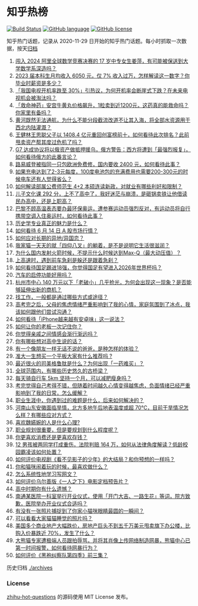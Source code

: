 # 知乎热榜
[![Build Status](https://github.com/ToWeLong/zhihu-hot-questions/workflows/CI/badge.svg)](https://github.com/ToWeLong/zhihu-hot-questions/actions)
[![GitHub language](https://img.shields.io/badge/language-golang-orange.svg)](https://golang.org/)
[![GitHub license](https://img.shields.io/github/license/ToWeLong/zhihu-hot-questions)](https://github.com/ToWeLong/zhihu-hot-questions/blob/main/LICENSE)

知乎热门话题，记录从 2020-11-29 日开始的知乎热门话题。每小时抓取一次数据，按天[归档](./archives)

<!-- BEGIN -->

1. [闯入 2024 阿里全球数学竞赛决赛的 17 岁中专女生姜萍，有可能被保送到大学数学系深造吗？](https://www.zhihu.com/question/658830623)
1. [2023 届本科生月均收入 6050 元，仅 7% 收入过万，怎样解读这一数字？你毕业时薪资是多少？](https://www.zhihu.com/question/658834118)
1. [「我国电视开机率跌至 30%」引热议，为何开机率会断崖式下跌？在未来电视机会被淘汰吗？](https://www.zhihu.com/question/658793442)
1. [「救命神药」安宫牛黄丸价格飙升，1粒卖到近1200元，这药真的能救命吗？你家里有备吗？](https://www.zhihu.com/question/658814427)
1. [黄河既然无法通航，为什么不能分段截流改道不让其入海，将全部水资源用于西北内陆灌溉？](https://www.zhihu.com/question/657742896)
1. [王健林王思聪父子以 1408.4 亿元重回创富榜前十，如何看待此次排名？此前甩卖资产帮其度过危机了吗？](https://www.zhihu.com/question/658817286)
1. [G7 达成协议将以俄资产做抵押援乌，俄方警告：西方将遭到「最强烈报复」，如何看待俄方的此番言论？](https://www.zhihu.com/question/658877867)
1. [路易威登被指同一只包欧洲免费修，国内要收 2400 元，如何看待此事？](https://www.zhihu.com/question/658843262)
1. [如果充电达到了2-3元每度，100度电池包的充满费用也需要200-300元的时候电车还有人觉得省么？](https://www.zhihu.com/question/658392561)
1. [如何解读部属公费师范生 4+2 本硕连读新政，对就业有哪些利好和限制？](https://www.zhihu.com/question/658848301)
1. [儿子文化课 292 分，上不了高中了，我好迷茫与崩溃，是砸锅卖铁让他借读民办高中，还是上职高？](https://www.zhihu.com/question/656486083)
1. [巴黎不顾高温表态要办最环保奥运，遭参赛运动员强烈反对，有运动员将自行携带空调入住奥运村，如何看待此事？](https://www.zhihu.com/question/658808045)
1. [历史学专业真正的魅力是什么？](https://www.zhihu.com/question/658585145)
1. [如何看待 6 月 14 日 A 股市场行情？](https://www.zhihu.com/question/658872894)
1. [如何应对长期的异地/异国恋？](https://www.zhihu.com/question/658659993)
1. [我家猫一天天的就「四仰八叉」的躺着，是不是说明它生活很滋润？](https://www.zhihu.com/question/658625644)
1. [为什么国内发射火箭时候，不提示什么时候达到Max-Q（最大动压值）？](https://www.zhihu.com/question/658293178)
1. [上高速时，遇到前车急刹是躲还是跟着急刹？](https://www.zhihu.com/question/657857188)
1. [如何看待国足踢进18强，你觉得国足有望进入2026年世界杯吗？](https://www.zhihu.com/question/658728806)
1. [汽车的启停功能好用吗？](https://www.zhihu.com/question/656782469)
1. [杭州市中心 140 万元以下「老破小」几乎抢光，为何会出现这一现象？是否能够延伸出新的商机？](https://www.zhihu.com/question/658812835)
1. [找工作，一般都是通过哪些方式或途径？](https://www.zhihu.com/question/658569869)
1. [高考完之后，父母的焦虑情绪严重影响到了我的心情，家庭氛围到了冰点，我该如何跟他们尝试沟通？](https://www.zhihu.com/question/658169316)
1. [如何看待「iPhone越来越有安卓味」这一说法？](https://www.zhihu.com/question/658672112)
1. [如何让你的老板一次记住你？](https://www.zhihu.com/question/657650871)
1. [你觉得亲戚之间情感会渐行渐远吗？](https://www.zhihu.com/question/651685310)
1. [你有哪些想对高中生说的话？](https://www.zhihu.com/question/297376846)
1. [有一个像朋友一样无话不说的爸爸，是种怎样的体验？](https://www.zhihu.com/question/658619262)
1. [准大一生想买一个平板大家有什么推荐吗               ?](https://www.zhihu.com/question/658433780)
1. [最近很⽕的司美格鲁肽是什么？为何出现「⼀药难买」？](https://www.zhihu.com/question/655495463)
1. [全球范围内，有哪些历史悠久的古桥梁？](https://www.zhihu.com/question/658208619)
1. [每天骑自行车 5km 坚持一个月，可以减肥瘦身吗？](https://www.zhihu.com/question/658575449)
1. [考完觉得自己考得不错，但随着时间越久心情变得越焦虑，负面情绪已经严重影响到了我的日常，怎么缓解？](https://www.zhihu.com/question/658169322)
1. [职业生涯中，你遇到过的难题是什么，后来如何解决的？](https://www.zhihu.com/question/658569332)
1. [河南山东安徽面临旱情，北方多地午后地表温度或超 70℃，目前干旱情况怎么样？有哪些应对方式？](https://www.zhihu.com/question/658793131)
1. [喜欢魏嬿婉的人是什么心理?](https://www.zhihu.com/question/655342965)
1. [职业规划很重要，但是要规划到什么程度呢？](https://www.zhihu.com/question/657549192)
1. [你更喜欢消费还是更喜欢存钱？](https://www.zhihu.com/question/658571176)
1. [12 男孩被两同学打成重伤，法院判赔 164 万，如何从法律角度解读？低龄校园霸凌该如何处置？](https://www.zhihu.com/question/658733788)
1. [如何评价电视剧《看不见影子的少年》的大结局？和你预想的一样吗？](https://www.zhihu.com/question/658833325)
1. [你和猫咪闹着玩的时候，最喜欢做什么？](https://www.zhihu.com/question/654390521)
1. [怎么系统性地学习写网文？](https://www.zhihu.com/question/657302046)
1. [如何评价乌尔善版《一人之下》电影定档预告片？](https://www.zhihu.com/question/658807467)
1. [高中时期你有什么遗憾？](https://www.zhihu.com/question/657558907)
1. [南通某医院一科室举行开业仪式，使用「开门大吉、一路生花」等词，院方致歉，医院举办开业仪式合适吗？](https://www.zhihu.com/question/658828899)
1. [有没有一张照片捕捉到了你家小猫咪眼睛最圆的一瞬间？](https://www.zhihu.com/question/652390545)
1. [可以看看大家猫猫睡觉的照片吗？](https://www.zhihu.com/question/655975133)
1. [美国多个商业地产大幅跌价，房地产巨头不到五千万美元甩卖旗下办公楼，比购入价暴跌近 70%，发生了什么？](https://www.zhihu.com/question/658813117)
1. [大熊猫专家遭极端人员跟拍辱骂，并将其肖像上传网络制造网暴，熊猫中心已第一时间报警，如何看待网暴行为？](https://www.zhihu.com/question/658882959)
1. [如何评价《黑袍纠察队第四季》前三集？](https://www.zhihu.com/question/658837110)

<!-- END -->

历史归档 [./archives](./archives)


### License
[zhihu-hot-questions](https://github.com/towelong/zhihu-hot-questions) 的源码使用 MIT License 发布。